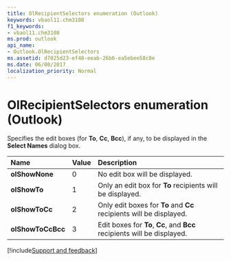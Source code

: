 ```yaml
---
title: OlRecipientSelectors enumeration (Outlook)
keywords: vbaol11.chm3108
f1_keywords:
- vbaol11.chm3108
ms.prod: outlook
api_name:
- Outlook.OlRecipientSelectors
ms.assetid: d7025d23-ef48-eeab-26b6-ea5ebee58c8e
ms.date: 06/08/2017
localization_priority: Normal
---
```



# OlRecipientSelectors enumeration (Outlook)

Specifies the edit boxes (for  **To**,  **Cc**,  **Bcc**), if any, to be displayed in the  **Select Names** dialog box.



|Name|Value|Description|
|:-----|:-----|:-----|
| **olShowNone**|0|No edit box will be displayed.|
| **olShowTo**|1|Only an edit box for  **To** recipients will be displayed.|
| **olShowToCc**|2|Only edit boxes for  **To** and **Cc** recipients will be displayed.|
| **olShowToCcBcc**|3|Edit boxes for  **To**,  **Cc**, and  **Bcc** recipients will be displayed.|

[!include[Support and feedback](~/includes/feedback-boilerplate.md)]